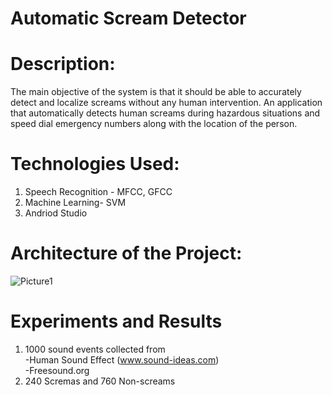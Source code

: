 # Automatic Scream Detector

# Description:

The main objective of the system is that it should be able to accurately detect and localize screams without any human intervention. An application that automatically detects human screams during hazardous situations and speed dial emergency numbers along with the location of the person.
   
# Technologies Used:
1. Speech Recognition - MFCC, GFCC
2. Machine Learning- SVM 
3. Andriod Studio

# Architecture of the Project:

![Picture1](https://user-images.githubusercontent.com/34261526/77189442-9195b880-6afd-11ea-88c3-12054ef908b7.png)

# Experiments and Results
1. 1000 sound events collected from                                                                
      -Human Sound Effect (www.sound-ideas.com)                                                
      -Freesound.org                                                                            
2. 240 Scremas and 760 Non-screams







